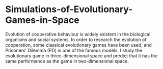 # Simulations-of-Evolutionary-Games-in-Space
Evolution of cooperative behaviour is widely existent in the biological organisms and social systems. In order to research the evolution of cooperation, some classical evolutionary games have been used, and Prisoners’ Dilemma (PD) is one of the famous models. I study the evolutionary game in three-dimensional space and predict that it has the same performance as the game in two-dimensional space.
